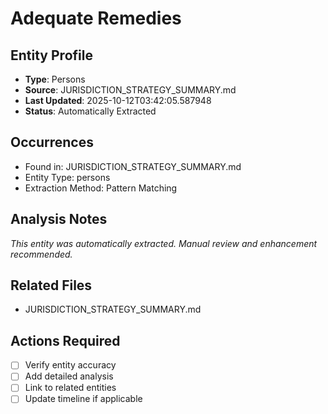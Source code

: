 # Adequate Remedies

## Entity Profile
- **Type**: Persons
- **Source**: JURISDICTION_STRATEGY_SUMMARY.md
- **Last Updated**: 2025-10-12T03:42:05.587948
- **Status**: Automatically Extracted

## Occurrences
- Found in: JURISDICTION_STRATEGY_SUMMARY.md
- Entity Type: persons
- Extraction Method: Pattern Matching

## Analysis Notes
*This entity was automatically extracted. Manual review and enhancement recommended.*

## Related Files
- JURISDICTION_STRATEGY_SUMMARY.md

## Actions Required
- [ ] Verify entity accuracy
- [ ] Add detailed analysis
- [ ] Link to related entities
- [ ] Update timeline if applicable

